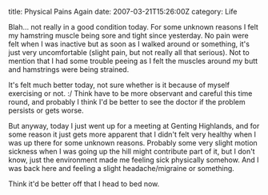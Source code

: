 title: Physical Pains Again
date: 2007-03-21T15:26:00Z
category: Life

Blah… not really in a good condition today. For some unknown reasons I felt my hamstring muscle being sore and tight since yesterday. No pain were felt when I was inactive but as soon as I walked around or something, it's just very uncomfortable (slight pain, but not really all that serious). Not to mention that I had some trouble peeing as I felt the muscles around my butt and hamstrings were being strained.

It's felt much better today, not sure whether is it because of myself exercising or not. :/ Think have to be more observant and careful this time round, and probably I think I'd be better to see the doctor if the problem persists or gets worse.

But anyway, today I just went up for a meeting at Genting Highlands, and for some reason it just gets more apparent that I didn't felt very healthy when I was up there for some unknown reasons. Probably some very slight motion sickness when I was going up the hill might contribute part of it, but I don't know, just the environment made me feeling sick physically somehow. And I was back here and feeling a slight headache/migraine or something.

Think it'd be better off that I head to bed now.
